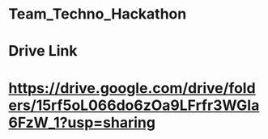 # Team_Techno_Hackathon
# Drive Link
# https://drive.google.com/drive/folders/15rf5oL066do6zOa9LFrfr3WGIa6FzW_1?usp=sharing
